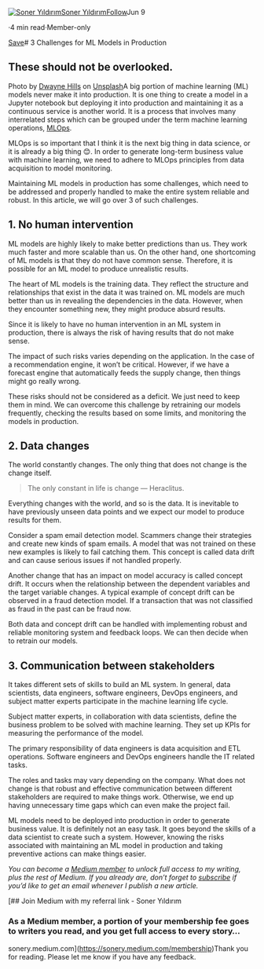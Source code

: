 [![Soner Yıldırım](https://miro.medium.com/fit/c/96/96/2*i9nJ2AW_szQp4jOe4qntjw.jpeg)](https://sonery.medium.com/?source=post_page-----6cf8870f2fd1--------------------------------)[Soner Yıldırım](https://sonery.medium.com/?source=post_page-----6cf8870f2fd1--------------------------------)[Follow](https://medium.com/m/signin?actionUrl=https%3A%2F%2Fmedium.com%2F_%2Fsubscribe%2Fuser%2F2cf6b549448&operation=register&redirect=https%3A%2F%2Ftowardsdatascience.com%2F3-challenges-for-ml-models-in-production-6cf8870f2fd1&user=Soner+Y%C4%B1ld%C4%B1r%C4%B1m&userId=2cf6b549448&source=post_page-2cf6b549448----6cf8870f2fd1---------------------follow_byline-----------)Jun 9

·4 min read·Member-only

[Save](https://medium.com/m/signin?actionUrl=https%3A%2F%2Fmedium.com%2F_%2Fbookmark%2Fp%2F6cf8870f2fd1&operation=register&redirect=https%3A%2F%2Ftowardsdatascience.com%2F3-challenges-for-ml-models-in-production-6cf8870f2fd1&source=--------------------------bookmark_header-----------)# 3 Challenges for ML Models in Production

## These should not be overlooked.

![]()Photo by [Dwayne Hills](https://unsplash.com/@dhillssr?utm_source=unsplash&utm_medium=referral&utm_content=creditCopyText) on [Unsplash](https://unsplash.com/s/photos/factory?utm_source=unsplash&utm_medium=referral&utm_content=creditCopyText)A big portion of machine learning (ML) models never make it into production. It is one thing to create a model in a Jupyter notebook but deploying it into production and maintaining it as a continuous service is another world. It is a process that involves many interrelated steps which can be grouped under the term machine learning operations, [MLOps](/from-jupyter-notebooks-to-real-life-mlops-9f590a7b5faa).

MLOps is so important that I think it is the next big thing in data science, or it is already a big thing 😊. In order to generate long-term business value with machine learning, we need to adhere to MLOps principles from data acquisition to model monitoring.

Maintaining ML models in production has some challenges, which need to be addressed and properly handled to make the entire system reliable and robust. In this article, we will go over 3 of such challenges.

## 1. No human intervention

ML models are highly likely to make better predictions than us. They work much faster and more scalable than us. On the other hand, one shortcoming of ML models is that they do not have common sense. Therefore, it is possible for an ML model to produce unrealistic results.

The heart of ML models is the training data. They reflect the structure and relationships that exist in the data it was trained on. ML models are much better than us in revealing the dependencies in the data. However, when they encounter something new, they might produce absurd results.

Since it is likely to have no human intervention in an ML system in production, there is always the risk of having results that do not make sense.

The impact of such risks varies depending on the application. In the case of a recommendation engine, it won’t be critical. However, if we have a forecast engine that automatically feeds the supply change, then things might go really wrong.

These risks should not be considered as a deficit. We just need to keep them in mind. We can overcome this challenge by retraining our models frequently, checking the results based on some limits, and monitoring the models in production.

## 2. Data changes

The world constantly changes. The only thing that does not change is the change itself.


> The only constant in life is change — Heraclitus.
> 
> 

<quote label="data">Everything changes with the world, and so is the data. It is inevitable to have previously unseen data points and we expect our model to produce results for them.<quote label="">

Consider a spam email detection model. Scammers change their strategies and create new kinds of spam emails. A model that was not trained on these new examples is likely to fail catching them. This concept is called data drift and can cause serious issues if not handled properly.

Another change that has an impact on model accuracy is called concept drift. It occurs when the relationship between the dependent variables and the target variable changes. A typical example of concept drift can be observed in a fraud detection model. If a transaction that was not classified as fraud in the past can be fraud now.

Both data and concept drift can be handled with implementing robust and reliable monitoring system and feedback loops. We can then decide when to retrain our models.

## 3. Communication between stakeholders

It takes different sets of skills to build an ML system. In general, data scientists, data engineers, software engineers, DevOps engineers, and subject matter experts participate in the machine learning life cycle.

Subject matter experts, in collaboration with data scientists, define the business problem to be solved with machine learning. They set up KPIs for measuring the performance of the model.

The primary responsibility of data engineers is data acquisition and ETL operations. Software engineers and DevOps engineers handle the IT related tasks.

The roles and tasks may vary depending on the company. What does not change is that robust and effective communication between different stakeholders are required to make things work. Otherwise, we end up having unnecessary time gaps which can even make the project fail.

ML models need to be deployed into production in order to generate business value. It is definitely not an easy task. It goes beyond the skills of a data scientist to create such a system. However, knowing the risks associated with maintaining an ML model in production and taking preventive actions can make things easier.

*You can become a* [*Medium member*](https://sonery.medium.com/membership) *to unlock full access to my writing, plus the rest of Medium. If you already are, don’t forget to* [*subscribe*](https://sonery.medium.com/subscribe) *if you’d like to get an email whenever I publish a new article.*

[## Join Medium with my referral link - Soner Yıldırım

### As a Medium member, a portion of your membership fee goes to writers you read, and you get full access to every story…

sonery.medium.com](https://sonery.medium.com/membership)Thank you for reading. Please let me know if you have any feedback.


